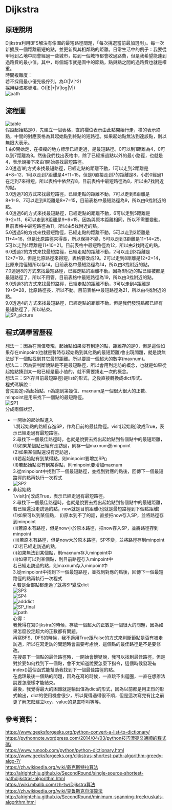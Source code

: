 # Dijkstra     
## 原理說明       
Dijkstra利用BFS解決有像圖的最短路徑問題，「每次挑選當前最加選則」。每一次新擴展一個距離最短的點，並更新與其相鄰點的距離。日常生活中的例子：我要從甲地到乙地中間會經過一些城市，每到一個城市都會收過路費，但是我希望能達到過路費的最小值。其中，每個城市就是圖中的節點，點與點之間的過路費也就是權重。    
時間複雜度：    
若不採用最小優先級佇列，為O(|V|^2)      
採用斐波那契堆，O(|E|+|V|log|V|)     
![path](https://github.com/yenchungLin/study/blob/master/資料結構與演算法/picture/path.jpg)            
## 流程圖    
![table](https://github.com/yenchungLin/study/blob/master/資料結構與演算法/picture/table.jpg)  
假設起始點是0，先建立一個表格，直的欄位表示由此點開始行走，橫的表示終點，中間的對應表格為其起始點到終點的短路徑。如果起始點無法到達該點，則以無限大表示。    
1.由0開始走，在橫欄的地方標示已經走過，是最短路徑。0可以到1距離為4，0可以到7距離為8。然後我們找出表格中，除了已經揍過點以外的最小路徑，也就是4，表示說接下來由1開始尋找最短路徑。      
2.0透過1的方式來找最短路徑，已經走點的距離不動，1可以走到2距離是4+8=12、1可以走到7距離是4+11=15，但是0直接走到7的距離是8，小於0經過1在走到7來得短，所以表格中依然存8。目前表格中最短路徑為8，所以由7找附近的點。         
3.0透過7的方式來找最短路徑，已經走點的距離不動，7可以走到6距離是8+1=9、7可以走到8距離是8+7=15，目前表格中最短路徑為9，所以由6找附近的點。       
4.0透過6的方式來找最短路徑，已經走點的距離不動，6可以走到5距離是9+2=11、6可以走到8距離是9+6=15，因為與原本距離相同，所以不需要變動。目前表格中最短路徑為11，所以由5找附近的點。   
5.0透過5的方式來找最短路徑，已經走點的距離不動，5可以走到2距離是11+4=16，但是比原路徑來得長，所以保持不變，5可以走到3距離是11+14=25，5可以走到4距離是11+10=21。目前表格中最短路徑為12，所以由2找附近的點。     
6.0透過2的方式來找最短路徑，已經走點的距離不動，2可以走到3距離是12+7=19，但是比原路徑來得短，表格要改成19。2可以走到8距離是12+2=14，比原來路徑短所以存14。目前表格中最短路徑為14，所以由8找附近的點。   
7.0透過8的方式來找最短路徑，已經走點的距離不動。因為8附近的點已經被都是最短路徑了，所以不用管。目前表格中最短路徑為19，所以由3找附近的點。   
8.0透過3的方式來找最短路徑，已經走點的距離不動，3可以走到4距離是19+9=28，比原路徑長，所以不動。目前表格中最短路徑為21，所以由4找附近的點。     
9.0透過4的方式來找最短路徑，已經走點的距離不動。但是我們發現點都已經有最短路徑了，所以結束。     
![SP_picture](https://github.com/yenchungLin/study/blob/master/資料結構與演算法/picture/SP_picture.jpg)      
## 程式碼學習歷程      
想法一：因為在測值發現，起始點如果沒有到達的點，距離存的是0，但是這個如果存在minpoint(也就是暫時存起始點到其他點的最短距離)會出現問題，就是說無法從下一個點找到其它最短距離。所以要設一個超大的數字(maxnum)。     
想法二：因為要判斷說點是不是最短路徑，所以會用到走訪的概念，也就是如果從起始點揍到某一點已經是最小值的，就不需要揍走一次的概念。    
想法三：SP(存目前最短路徑)是list的形式，之後直接轉換成dict形式。    
程式碼解說：    
會先設定s為起始點、n為跑到第幾位、maxnum是一個很大很大的正數、minpoint是用來找下一個點的最短路徑。   
![SP1](https://github.com/yenchungLin/study/blob/master/資料結構與演算法/picture/SP1.jpg)   
分成兩個狀況，   
* 一開始的起始點進入   
1.將起始點的路經存進SP，作為目前的最佳路徑。visit[起始點]改成True，表示已經走過有最短路徑。         
2.尋找下一個最佳路徑時，也就是說要去找出起始點到各個點中的最短距離，    
(1)如果某個點已經有走訪過，則存一個maxnum進minpoint    
(2)如果某個點還沒有走訪過，    
(I)若起始點有到某得點，則minpoint要增加SP[n](也就是那個點的距離)     
(II)若起始點沒有到某得點，則minpoint要增加maxnum     
3.從minpoiont中找到下一個最短路徑，並找到對應的點後，回傳下一個最短路徑的點再執行一次程式    
![SP2](https://github.com/yenchungLin/study/blob/master/資料結構與演算法/picture/SP2.jpg)   
* 非起始點   
1.visit[n]改成True，表示已經走過有最短路徑。   
2.尋找下一個最佳路徑時，也就是說要去找出起始點到各個點中的最短距離，    
若已經還沒走訪過的點，now就是目前距離(也就是最短路徑到下個點距離)   
(1)如果可以到某個點，
(i)原本到不了的話，直接把now存入SP，並將路徑存到minpoint   
(ii)若原本有路徑，但是now小於原本路徑，把now存入SP，並將路徑存到minpoint    
(iii)若原本有路徑，但是now大於原本路徑，SP不變，並將路徑存到minpoint    
(2)若已經走訪過的點，     
(i)如果無法到某個點，則maxnum存入minpoint中      
(ii)如果可以到某個點，則目前路徑存入minpoint中    
若已經走訪過的點，則maxnum存入minpoint中    
3.從minpoiont中找到下一個最短路徑，並找到對應的點後，回傳下一個最短路徑的點再執行一次程式    
4.若是全部點都走過了就將SP變成dict   
![SP3](https://github.com/yenchungLin/study/blob/master/資料結構與演算法/picture/SP3.png)     
![SP4](https://github.com/yenchungLin/study/blob/master/資料結構與演算法/picture/SP4.png)    
![adddict](https://github.com/yenchungLin/study/blob/master/資料結構與演算法/picture/adddict.png)     
![SP_final](https://github.com/yenchungLin/study/blob/master/資料結構與演算法/picture/SP_final.jpg)    
![path](https://github.com/yenchungLin/study/blob/master/資料結構與演算法/picture/path.jpg)       
心得：    
我覺得在寫Dijkstra的時候，存放一個超大的正數是一個很大的問題，因為如果怎麼設定超大的正數都有問題。    
再寫BFS、DFS的時候，我不適用True跟False的方式來判斷節點是否有被走訪過，所以在寫走訪的問題時會需要考慮說，這個點的最佳路徑是不是要修改。    
在搜尋下一個點的最佳路徑時，一開始會懷疑說，我可以找到最佳路徑，但是對於要如何找到下一個點，會不太知道說要怎麼下指令，這個時候發現有index()這個函式能幫助我找到下一個最佳路徑的點。     
在處理最後一個點的問題，因為在寫的時候，一直跳不出迴圈，一直在想辦法說要怎麼樣才能結束。    
最後，我覺得最大的困難就是輸出值為dict的形式，因為以前都是用正烈的形式輸出，dict的使用機會很少，所以覺得遇得很不順，但是這次寫完有比之前更了解怎麼建立key、value的見直呼叫等等。    

## 參考資料：     
https://www.geeksforgeeks.org/python-convert-a-list-to-dictionary/     
https://pythonnote.wordpress.com/2014/04/03/python技巧漂亮又通順的程式碼/      
https://www.runoob.com/python/python-dictionary.html        
https://www.geeksforgeeks.org/dijkstras-shortest-path-algorithm-greedy-algo-7/      
https://zh.wikipedia.org/wiki/戴克斯特拉算法     
http://alrightchiu.github.io/SecondRound/single-source-shortest-pathdijkstras-algorithm.html     
https://wiki.mbalib.com/zh-tw/Dijkstra算法       
https://zh.wikipedia.org/wiki/克鲁斯克尔演算法         
http://alrightchiu.github.io/SecondRound/minimum-spanning-treekruskals-algorithm.html     
